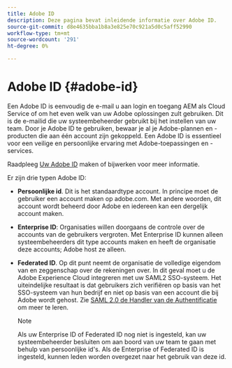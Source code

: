 ```yaml
---
title: Adobe ID
description: Deze pagina bevat inleidende informatie over Adobe ID.
source-git-commit: d8e4635bba1b8a3e825e70c921a5d0c5aff52990
workflow-type: tm+mt
source-wordcount: '291'
ht-degree: 0%

---
```



# Adobe ID {#adobe-id}

Een Adobe ID is eenvoudig de e-mail u aan login en toegang AEM als Cloud Service of om het even welk van uw Adobe oplossingen zult gebruiken. Dit is de e-mailid die uw systeembeheerder gebruikt bij het instellen van uw team. Door je Adobe ID te gebruiken, bewaar je al je Adobe-plannen en -producten die aan één account zijn gekoppeld. Een Adobe ID is essentieel voor een veilige en persoonlijke ervaring met Adobe-toepassingen en -services.

Raadpleeg [Uw Adobe ID](https://helpx.adobe.com/ca/manage-account/using/create-update-adobe-id.html#HowtocreateorupdateyourAdobeID) maken of bijwerken voor meer informatie.

Er zijn drie typen Adobe ID:

* **Persoonlijke id**. Dit is het standaardtype account. In principe moet de gebruiker een account maken op adobe.com. Met andere woorden, dit account wordt beheerd door Adobe en iedereen kan een dergelijk account maken.

* **Enterprise ID**: Organisaties willen doorgaans de controle over de accounts van de gebruikers vergroten. Met Enterprise ID kunnen alleen systeembeheerders dit type accounts maken en heeft de organisatie deze accounts; Adobe host ze alleen.

* **Federated ID**. Op dit punt neemt de organisatie de volledige eigendom van en zeggenschap over de rekeningen over. In dit geval moet u de Adobe Experience Cloud integreren met uw SAML2 SSO-systeem. Het uiteindelijke resultaat is dat gebruikers zich verifiëren op basis van het SSO-systeem van hun bedrijf en niet op basis van een account die bij Adobe wordt gehost. Zie [SAML 2.0 de Handler van de Authentificatie](https://experienceleague.adobe.com/docs/experience-manager-65/administering/security/saml-2-0-authenticationhandler.html#security) om meer te leren.

   >[!NOTE]
   >Als uw Enterprise ID of Federated ID nog niet is ingesteld, kan uw systeembeheerder besluiten om aan boord van uw team te gaan met behulp van persoonlijke id&#39;s. Als de Enterprise of Federated ID is ingesteld, kunnen leden worden overgezet naar het gebruik van deze id.




